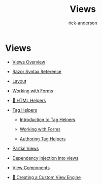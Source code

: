 ﻿---
title: Views
author: rick-anderson
ms.author: riande
manager: wpickett
ms.date: 10/14/2016
ms.topic: article
ms.assetid: 0945327b-f295-49e6-8969-54828e297bae
ms.prod: aspnet-core
uid: mvc/views/index
---
# Views

* [Views Overview](overview.md)

* [Razor Syntax Reference](razor.md)

* [Layout](layout.md)

* [Working with Forms](working-with-forms.md)

* [🔧 HTML Helpers](html-helpers.md)

* [Tag Helpers](tag-helpers/index.md)

  * [Introduction to Tag Helpers](tag-helpers/intro.md)

  * [Working with Forms](working-with-forms.md)

  * [Authoring Tag Helpers](tag-helpers/authoring.md)

* [Partial Views](partial.md)

* [Dependency injection into views](dependency-injection.md)

* [View Components](view-components.md)

* [🔧 Creating a Custom View Engine](custom-view-engine.md)
